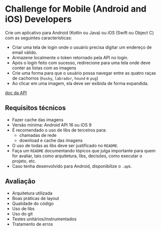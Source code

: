 # Challenge for Mobile (Android and iOS) Developers

Crie um aplicativo para Android (Kotlin ou Java) ou iOS (Swift ou Object C) com as seguintes características:

* Criar uma tela de login onde o usuário precisa digitar um endereço de email válido.
* Armazene localmente o token retornado pela API no login.
* Após o login feito com sucesso, redirecione para uma tela onde deve conter as listas com as imagens
* Crie uma forma para que o usuário possa navegar entre as quatro raças de cachorros (`husky`, `labrador`, `hound` e `pug`)
* Ao clicar em uma imagem, ela deve ser exibida de forma expandida.

[doc da API](https://github.com/idwall/desafios-iddog)

## Requisitos técnicos

* Fazer cache das imagens
* Versão mínima: Android API 16 ou iOS 9
* É recomendado o uso de libs de terceiros para:
  * chamadas de rede
  * download e cache das imagens
* O uso de todas as libs deve ser justificado no `README`.
* Faça um `README` documentando tópicos que julga importante para quem for avaliar, tais como arquitetura, libs, decisões, como executar o projeto, etc.
* Caso tenha desenvolvido para Android, disponibilize o `.apk`.

## Avaliação

* Arquitetura utilizada
* Boas práticas de layout
* Qualidade do código
* Uso de libs
* Uso do git
* Testes unitários/instrumentados
* Tratamento de erros